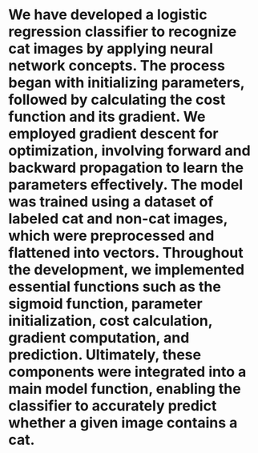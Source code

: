 # We have developed a logistic regression classifier to recognize cat images by applying neural network concepts. The process began with initializing parameters, followed by calculating the cost function and its gradient. We employed gradient descent for optimization, involving forward and backward propagation to learn the parameters effectively. The model was trained using a dataset of labeled cat and non-cat images, which were preprocessed and flattened into vectors. Throughout the development, we implemented essential functions such as the sigmoid function, parameter initialization, cost calculation, gradient computation, and prediction. Ultimately, these components were integrated into a main model function, enabling the classifier to accurately predict whether a given image contains a cat.